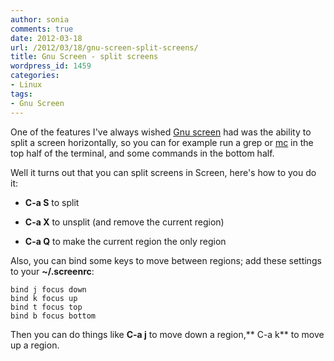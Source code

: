 ```yaml
---
author: sonia
comments: true
date: 2012-03-18
url: /2012/03/18/gnu-screen-split-screens/
title: Gnu Screen - split screens
wordpress_id: 1459
categories:
- Linux
tags:
- Gnu Screen
---
```


One of the features I've always wished [Gnu screen](http://www.gnu.org/software/screen/manual/screen.html) had was the ability to split a screen horizontally, so you can for example run a grep or [mc](https://www.midnight-commander.org/) in the top half of the terminal, and some commands in the bottom half.

Well it turns out that you can split screens in Screen, here's how to you do it:



	
  * **C-a S** to split

	
  * **C-a X** to unsplit (and remove the current region)

	
  * **C-a Q** to make the current region the only region


Also, you can bind some keys to move between regions; add these settings to your **~/.screenrc**:

    
    bind j focus down
    bind k focus up
    bind t focus top
    bind b focus bottom


Then you can do things like **C-a j** to move down a region,** C-a k** to move up a region.
